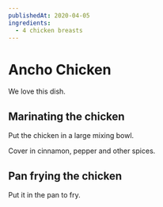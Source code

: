 ```yaml
---
publishedAt: 2020-04-05
ingredients:
  - 4 chicken breasts
---
```


# Ancho Chicken

We love this dish.

## Marinating the chicken

Put the chicken in a large mixing bowl.

Cover in cinnamon, pepper and other spices.

## Pan frying the chicken

Put it in the pan to fry.
